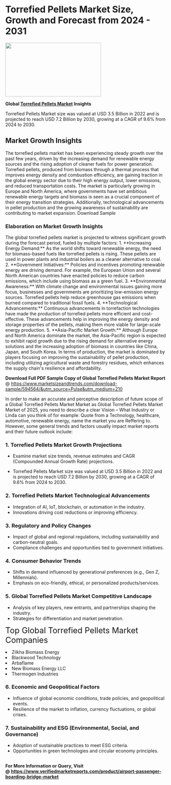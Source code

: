 <H1>Torrefied Pellets Market Size, Growth and Forecast from 2024 - 2031</H1><img class="aligncenter size-medium wp-image-584254" src="https://thirdeyenews.in/wp-content/uploads/2024/09/Global-Market-Research-300x168.jpeg" alt="" width="300" height="168" /><p><strong>Global&nbsp;<a href="https://www.marketsizeandtrends.com/download-sample/594564/&amp;utm_source=Pulse&amp;utm_medium=210">Torrefied Pellets Market</a> Insights</strong></p><p>Torrefied Pellets Market size was valued at USD 3.5 Billion in 2022 and is projected to reach USD 7.2 Billion by 2030, growing at a CAGR of 9.6% from 2024 to 2030.</p><p><h2>Market Growth Insights</h2> The torrefied pellets market has been experiencing steady growth over the past few years, driven by the increasing demand for renewable energy sources and the rising adoption of cleaner fuels for power generation. Torrefied pellets, produced from biomass through a thermal process that improves energy density and combustion efficiency, are gaining traction in the global energy sector due to their high energy output, lower emissions, and reduced transportation costs. The market is particularly growing in Europe and North America, where governments have set ambitious renewable energy targets and biomass is seen as a crucial component of their energy transition strategies. Additionally, technological advancements in pellet production and the growing awareness of sustainability are contributing to market expansion. Download Sample <h3>Elaboration on Market Growth Insights</h3> The global torrefied pellets market is projected to witness significant growth during the forecast period, fueled by multiple factors: 1. **Increasing Energy Demand:** As the world shifts toward renewable energy, the need for biomass-based fuels like torrefied pellets is rising. These pellets are used in power plants and industrial boilers as a cleaner alternative to coal. 2. **Government Initiatives:** Policies and incentives promoting renewable energy are driving demand. For example, the European Union and several North American countries have enacted policies to reduce carbon emissions, which include using biomass as a green fuel. 3. **Environmental Awareness:** With climate change and environmental issues gaining more focus, businesses and governments are prioritizing low-emission energy sources. Torrefied pellets help reduce greenhouse gas emissions when burned compared to traditional fossil fuels. 4. **Technological Advancements:** Continuous advancements in torrefaction technologies have made the production of torrefied pellets more efficient and cost-effective. These advancements help in improving the energy density and storage properties of the pellets, making them more viable for large-scale energy production. 5. **Asia-Pacific Market Growth:** Although Europe and North America dominate the market, the Asia-Pacific region is expected to exhibit rapid growth due to the rising demand for alternative energy solutions and the increasing adoption of biomass in countries like China, Japan, and South Korea. In terms of production, the market is dominated by players focusing on improving the sustainability of pellet production, including utilizing agricultural waste and forestry residues, which enhances the supply chain's resilience and affordability. </p><p><span class=""><strong>Download Full PDF Sample Copy of Global Torrefied Pellets Market Report</strong> @ <a href="https://www.marketsizeandtrends.com/download-sample/594564/&amp;utm_source=Pulse&amp;utm_medium=210" target="_blank">https://www.marketsizeandtrends.com/download-sample/594564/&amp;utm_source=Pulse&amp;utm_medium=210</a></span></p><p>In order to make an accurate and perceptive description of future scope of a Global&nbsp;Torrefied Pellets Market Market as Global&nbsp;Torrefied Pellets Market Market of 2025, you need to describe a clear Vision &ndash; What Industry or Linda can you think of for example: Quote from a Technology, healthcare, automotive, renewable energy, name the market you are Reffering to. However, some general trends and factors usually impact market reports and their future outlook include:</p><h3>1.&nbsp;<strong>Torrefied Pellets Market Growth Projections</strong></h3><ul><li>Examine market size trends, revenue estimates and CAGR (Compounded Annual Growth Rate) projections.</li><li><p>Torrefied Pellets Market size was valued at USD 3.5 Billion in 2022 and is projected to reach USD 7.2 Billion by 2030, growing at a CAGR of 9.6% from 2024 to 2030.</p></li></ul><h3>2.&nbsp;<strong>Torrefied Pellets Market Technological Advancements</strong></h3><ul><li>Integration of AI, IoT, blockchain, or automation in the industry.</li><li>Innovations driving cost reductions or improving efficiency.</li></ul><h3>3.&nbsp;<strong>Regulatory and Policy Changes</strong></h3><ul><li>Impact of global and regional regulations, including sustainability and carbon-neutral goals.</li><li>Compliance challenges and opportunities tied to government initiatives.</li></ul><h3>4.&nbsp;<strong>Consumer Behavior Trends</strong></h3><ul><li>Shifts in demand influenced by generational preferences (e.g., Gen Z, Millennials).</li><li>Emphasis on eco-friendly, ethical, or personalized products/services.</li></ul><h3>5.&nbsp;<strong>Global Torrefied Pellets Market Competitive Landscape</strong></h3><ul><li>Analysis of key players, new entrants, and partnerships shaping the industry.</li><li>Strategies for differentiation and market penetration.</li></ul><p data-pm-slice="1 1 []"><span style="color: inherit; font-family: inherit; font-size: 25px;">Top Global Torrefied Pellets Market Companies</span></p><div class="" data-test-id=""><p><li>Zilkha Biomass Energy</li><li> Blackwood Technology</li><li> Arbaflame</li><li> New Biomass Energy LLC</li><li> Thermogen Industries</li></p></div><h3>6.&nbsp;<strong>Economic and Geopolitical Factors</strong></h3><ul><li>Influence of global economic conditions, trade policies, and geopolitical events.</li><li>Resilience of the market to inflation, currency fluctuations, or global crises.</li></ul><h3>7.&nbsp;<strong>Sustainability and ESG (Environmental, Social, and Governance)</strong></h3><ul><li>Adoption of sustainable practices to meet ESG criteria.</li><li>Opportunities in green technologies and circular economy principles.</li></ul><h2><strong style="font-size: 14px;">For More Information or Query, Visit @&nbsp;</strong><a style="background-color: #ffffff; font-size: 14px;" href="https://www.marketsizeandtrends.com/report/torrefied-pellets-market/" target="_blank">https://www.verifiedmarketreports.com/product/airport-passenger-boarding-bridge-market</a></h2>
